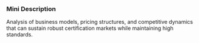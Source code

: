 ### Mini Description

Analysis of business models, pricing structures, and competitive dynamics that can sustain robust certification markets while maintaining high standards.
